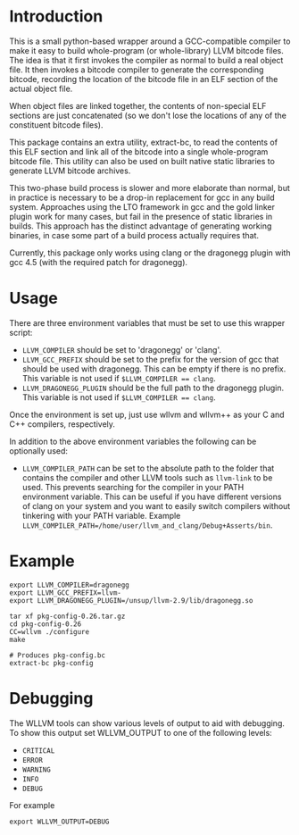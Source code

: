 Introduction
============

This is a small python-based wrapper around a GCC-compatible compiler
to make it easy to build whole-program (or whole-library) LLVM bitcode
files.  The idea is that it first invokes the compiler as normal to
build a real object file.  It then invokes a bitcode compiler to
generate the corresponding bitcode, recording the location of the
bitcode file in an ELF section of the actual object file.

When object files are linked together, the contents of non-special ELF
sections are just concatenated (so we don't lose the locations of any
of the constituent bitcode files).

This package contains an extra utility, extract-bc, to read the
contents of this ELF section and link all of the bitcode into a single
whole-program bitcode file. This utility can also be used on built
native static libraries to generate LLVM bitcode archives.

This two-phase build process is slower and more elaborate than normal,
but in practice is necessary to be a drop-in replacement for gcc in
any build system.  Approaches using the LTO framework in gcc and the
gold linker plugin work for many cases, but fail in the presence of
static libraries in builds.  This approach has the distinct advantage
of generating working binaries, in case some part of a build process
actually requires that.

Currently, this package only works using clang or the dragonegg plugin
with gcc 4.5 (with the required patch for dragonegg).

Usage
=====

There are three environment variables that must be set to use this
wrapper script:

 * `LLVM_COMPILER` should be set to 'dragonegg' or 'clang'.
 * `LLVM_GCC_PREFIX` should be set to the prefix for the version of gcc that should
   be used with dragonegg.  This can be empty if there is no prefix.  This variable is
   not used if `$LLVM_COMPILER == clang`.
 * `LLVM_DRAGONEGG_PLUGIN` should be the full path to the dragonegg plugin.  This
   variable is not used if `$LLVM_COMPILER == clang`.

Once the environment is set up, just use wllvm and wllvm++ as your C
and C++ compilers, respectively.

In addition to the above environment variables the following can be optionally used:

 * `LLVM_COMPILER_PATH` can be set to the absolute path to the folder that
   contains the compiler and other LLVM tools such as `llvm-link` to be used.
   This prevents searching for the compiler in your PATH environment variable.
   This can be useful if you have different versions of clang on your system
   and you want to easily switch compilers without tinkering with your PATH
   variable.
   Example `LLVM_COMPILER_PATH=/home/user/llvm_and_clang/Debug+Asserts/bin`.

Example
=======

    export LLVM_COMPILER=dragonegg
    export LLVM_GCC_PREFIX=llvm-
    export LLVM_DRAGONEGG_PLUGIN=/unsup/llvm-2.9/lib/dragonegg.so

    tar xf pkg-config-0.26.tar.gz
    cd pkg-config-0.26
    CC=wllvm ./configure
    make

    # Produces pkg-config.bc
    extract-bc pkg-config


Debugging
=========

The WLLVM tools can show various levels of output to aid with debugging.
To show this output set WLLVM_OUTPUT to one of the following levels:

 * `CRITICAL`
 * `ERROR`
 * `WARNING`
 * `INFO`
 * `DEBUG`

For example

    export WLLVM_OUTPUT=DEBUG

